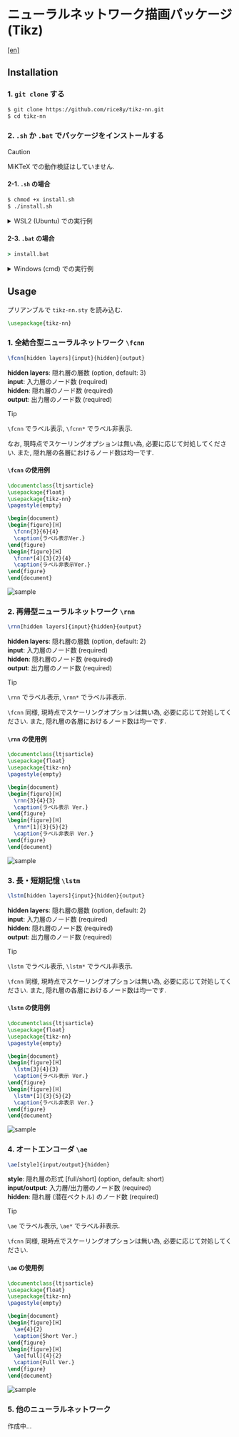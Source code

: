# ニューラルネットワーク描画パッケージ (Tikz)

[[en]](./README-en.md)

## Installation

### 1. `git clone` する

```bash
$ git clone https://github.com/rice8y/tikz-nn.git
$ cd tikz-nn
```

### 2. `.sh` か `.bat` でパッケージをインストールする

> [!CAUTION]
> MiKTeX での動作検証はしていません.

#### 2-1. `.sh` の場合

```bash
$ chmod +x install.sh
$ ./install.sh
```

<details>
<summary>WSL2 (Ubuntu) での実行例</summary>

```bash
$ ./install.sh
Package tikz-nn version 0.1.0 installed successfully!

```

</details>

#### 2-3. `.bat` の場合

```cmd
> install.bat
```

<details>
<summary>Windows (cmd) での実行例</summary>

```cmd
> install.bat
        1 file(s) copied.
mktexlsr: Updating C:/texlive/texmf-local/ls-R...
mktexlsr: Updated C:/texlive/texmf-local/ls-R.
mktexlsr: Updating C:/texlive/2022/texmf-config/ls-R...
mktexlsr: Updated C:/texlive/2022/texmf-config/ls-R.
mktexlsr: Updating C:/texlive/2022/texmf-var/ls-R...
mktexlsr: Updated C:/texlive/2022/texmf-var/ls-R.
mktexlsr: Updating C:/texlive/2022/texmf-dist/ls-R...
mktexlsr: Updated C:/texlive/2022/texmf-dist/ls-R.
mktexlsr: Done.
Package tikz-nn version 0.1.0 installed successfully!

```

</details>

## Usage

プリアンブルで `tikz-nn.sty` を読み込む.

```latex
\usepackage{tikz-nn}
```

### 1. 全結合型ニューラルネットワーク `\fcnn`

```latex
\fcnn[hidden layers]{input}{hidden}{output}
```

**hidden layers**: 隠れ層の層数 (option, default: 3)  
**input**: 入力層のノード数 (required)  
**hidden**: 隠れ層のノード数 (required)  
**output**: 出力層のノード数 (required)

> [!TIP]
> `\fcnn` でラベル表示, `\fcnn*` でラベル非表示.

なお, 現時点でスケーリングオプションは無い為, 必要に応じて対処してください. また, 隠れ層の各層におけるノード数は均一です.

#### `\fcnn` の使用例

```latex
\documentclass{ltjsarticle}
\usepackage{float}
\usepackage{tikz-nn}
\pagestyle{empty}

\begin{document}
\begin{figure}[H]
  \fcnn{3}{6}{4}
  \caption{ラベル表示Ver.}
\end{figure}
\begin{figure}[H]
  \fcnn*[4]{3}{2}{4}
  \caption{ラベル非表示Ver.}
\end{figure}
\end{document}
```

![sample](./sample/fcnn/sample-fcnn.png)

### 2. 再帰型ニューラルネットワーク `\rnn`

```latex
\rnn[hidden layers]{input}{hidden}{output}
```

**hidden layers**: 隠れ層の層数 (option, default: 2)  
**input**: 入力層のノード数 (required)  
**hidden**: 隠れ層のノード数 (required)  
**output**: 出力層のノード数 (required)

> [!TIP]
> `\rnn` でラベル表示, `\rnn*` でラベル非表示.

`\fcnn` 同様, 現時点でスケーリングオプションは無い為, 必要に応じて対処してください. また, 隠れ層の各層におけるノード数は均一です.

#### `\rnn` の使用例

```latex
\documentclass{ltjsarticle}
\usepackage{float}
\usepackage{tikz-nn}
\pagestyle{empty}

\begin{document}
\begin{figure}[H]
  \rnn{3}{4}{3}
  \caption{ラベル表示 Ver.}
\end{figure}
\begin{figure}[H]
  \rnn*[1]{3}{5}{2}
  \caption{ラベル非表示 Ver.}
\end{figure}
\end{document}
```

![sample](./sample/rnn/sample-rnn.png)

### 3. 長・短期記憶 `\lstm`

```latex
\lstm[hidden layers]{input}{hidden}{output}
```

**hidden layers**: 隠れ層の層数 (option, default: 2)  
**input**: 入力層のノード数 (required)  
**hidden**: 隠れ層のノード数 (required)  
**output**: 出力層のノード数 (required)

> [!TIP]
> `\lstm` でラベル表示, `\lstm*` でラベル非表示.

`\fcnn` 同様, 現時点でスケーリングオプションは無い為, 必要に応じて対処してください. また, 隠れ層の各層におけるノード数は均一です.

#### `\lstm` の使用例

```latex
\documentclass{ltjsarticle}
\usepackage{float}
\usepackage{tikz-nn}
\pagestyle{empty}

\begin{document}
\begin{figure}[H]
  \lstm{3}{4}{3}
  \caption{ラベル表示 Ver.}
\end{figure}
\begin{figure}[H]
  \lstm*[1]{3}{5}{2}
  \caption{ラベル非表示 Ver.}
\end{figure}
\end{document}
```

![sample](./sample/lstm/sample-lstm.png)

### 4. オートエンコーダ `\ae`

```latex
\ae[style]{input/output}{hidden}
```

**style**: 隠れ層の形式 [full/short] (option, default: short)  
**input/output**: 入力層/出力層のノード数 (required)  
**hidden**: 隠れ層 (潜在ベクトル) のノード数 (required)  

> [!TIP]
> `\ae` でラベル表示, `\ae*` でラベル非表示.

`\fcnn` 同様, 現時点でスケーリングオプションは無い為, 必要に応じて対処してください.

#### `\ae` の使用例

```latex
\documentclass{ltjsarticle}
\usepackage{float}
\usepackage{tikz-nn}
\pagestyle{empty}

\begin{document}
\begin{figure}[H]
  \ae{4}{2}
  \caption{Short Ver.}
\end{figure}
\begin{figure}[H]
  \ae[full]{4}{2}
  \caption{Full Ver.}
\end{figure}
\end{document}
```

![sample](./sample/ae/sample-ae.png)

### 5. 他のニューラルネットワーク

作成中...
